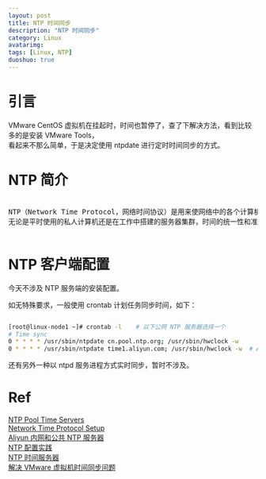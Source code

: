 ```yaml
---
layout: post
title: NTP 时间同步
description: "NTP 时间同步"
category: Linux
avatarimg:
tags: [Linux, NTP]
duoshuo: true
---
```


# 引言

VMware CentOS 虚拟机在挂起时，时间也暂停了，查了下解决方法，看到比较多的是安装 VMware Tools，  
看起来不那么简单，于是决定使用 ntpdate 进行定时时间同步的方式。  

# NTP 简介

<pre>

NTP（Network Time Protocol，网络时间协议）是用来使网络中的各个计算机时间同步的一种协议。
无论是平时使用的私人计算机还是在工作中搭建的服务器集群，时间的统一性和准确性是十分重要的。

</pre>

# NTP 客户端配置

今天不涉及 NTP 服务端的安装配置。  
 
如无特殊要求，一般使用 crontab 计划任务同步时间，如下：

```bash

[root@linux-node1 ~]# crontab -l    # 以下公网 NTP 服务器选择一个
# Time sync
0 * * * * /usr/sbin/ntpdate cn.pool.ntp.org; /usr/sbin/hwclock -w
0 * * * * /usr/sbin/ntpdate time1.aliyun.com; /usr/sbin/hwclock -w  # Aliyun 公共 NTP 服务器

```    

还有另外一种以 ntpd 服务进程方式实时同步，暂时不涉及。

# Ref
[NTP Pool Time Servers](http://support.ntp.org/bin/view/Servers/NTPPoolServers)  
[Network Time Protocol Setup](https://access.redhat.com/documentation/en-US/Red_Hat_Enterprise_Linux/6/html/Deployment_Guide/sect-Date_and_Time_Configuration-Command_Line_Configuration-Network_Time_Protocol.html)  
[Aliyun 内网和公共 NTP 服务器](https://help.aliyun.com/knowledge_detail/40583.html#内网和公共NTP服务器)  
[NTP 配置实践](https://wsgzao.github.io/post/ntp/)  
[NTP 时间服务器](http://www.zyops.com/ntp)  
[解决 VMware 虚拟机时间同步问题](http://mingyue19850801.blog.163.com/blog/static/1952082020102301150477/)  

